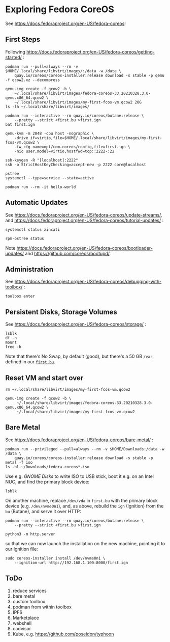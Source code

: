 # Exploring Fedora CoreOS

See https://docs.fedoraproject.org/en-US/fedora-coreos!


## First Steps

Following https://docs.fedoraproject.org/en-US/fedora-coreos/getting-started/ :

    podman run --pull=always --rm -v $HOME/.local/share/libvirt/images/:/data -w /data \
        quay.io/coreos/coreos-installer:release download -s stable -p qemu -f qcow2.xz --decompress

    qemu-img create -f qcow2 -b \
        ~/.local/share/libvirt/images/fedora-coreos-33.20210328.3.0-qemu.x86_64.qcow2 \
        ~/.local/share/libvirt/images/my-first-fcos-vm.qcow2 20G
    ls -lh ~/.local/share/libvirt/images/

    podman run --interactive --rm quay.io/coreos/butane:release \
        --pretty --strict <first.bu >first.ign
    bat first.ign

    qemu-kvm -m 2048 -cpu host -nographic \
        -drive if=virtio,file=$HOME/.local/share/libvirt/images/my-first-fcos-vm.qcow2 \
        -fw_cfg name=opt/com.coreos/config,file=first.ign \
        -nic user,model=virtio,hostfwd=tcp::2222-:22

    ssh-keygen -R "[localhost]:2222"
    ssh -o StrictHostKeyChecking=accept-new -p 2222 core@localhost

    pstree
    systemctl --type=service --state=active

    podman run --rm -it hello-world


## Automatic Updates

See https://docs.fedoraproject.org/en-US/fedora-coreos/update-streams/,
and https://docs.fedoraproject.org/en-US/fedora-coreos/tutorial-updates/ :

    systemctl status zincati

    rpm-ostree status

Note https://docs.fedoraproject.org/en-US/fedora-coreos/bootloader-updates/
and https://github.com/coreos/bootupd/.


## Administration

See https://docs.fedoraproject.org/en-US/fedora-coreos/debugging-with-toolbox/ :

    toolbox enter


## Persistent Disks, Storage Volumes

See https://docs.fedoraproject.org/en-US/fedora-coreos/storage/ :

    lsblk
    df -h
    mount
    free -h

Note that there's No Swap, by default (good), but there's a 50 GB `/var`, defined in our [`first.bu`](first.bu).


## Reset VM and start over

    rm ~/.local/share/libvirt/images/my-first-fcos-vm.qcow2

    qemu-img create -f qcow2 -b \
         ~/.local/share/libvirt/images/fedora-coreos-33.20210328.3.0-qemu.x86_64.qcow2 \
         ~/.local/share/libvirt/images/my-first-fcos-vm.qcow2


## Bare Metal

See https://docs.fedoraproject.org/en-US/fedora-coreos/bare-metal/ :

    podman run --privileged --pull=always --rm -v $HOME/Downloads:/data -w /data \
        quay.io/coreos/coreos-installer:release download -s stable -p metal -f iso
    ls -hl ~/Downloads/fedora-coreos*.iso

Use e.g. _GNOME Disks_ to write ISO to USB stick, boot it e.g. on an Intel NUC, and find the primary block device:

    lsblk

On another machine, replace `/dev/vda` in `first.bu` with the primary block device (e.g. `/dev/nvme0n1`),
and, as above, rebuild the `ign` (Ignition) from the `bu` (Butane), and serve it over HTTP:

    podman run --interactive --rm quay.io/coreos/butane:release \
        --pretty --strict <first.bu >first.ign

    python3 -m http.server

so that we can now launch the installation on the new machine, pointing it to our Ignition file:

    sudo coreos-installer install /dev/nvme0n1 \
        --ignition-url http://192.168.1.100:8000/first.ign


## ToDo

1. reduce services
1. bare metal
1. custom toolbox
1. podman from within toolbox
1. IPFS
1. Marketplace
1. webshell
1. cadvisor
1. Kube, e.g. https://github.com/poseidon/typhoon
